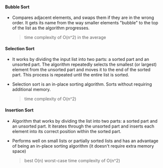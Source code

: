 #### Bubble Sort
* Compares adjacent elements, and swaps them if they are in the wrong order. It gets its name from the way smaller elements "bubble" to the top of the list as the algorithm progresses.

    > time complexity of O(n^2) in the average

#### Selection Sort
* It works by dividing the input list into two parts: a sorted part and an unsorted part. The algorithm repeatedly selects the smallest (or largest) element from the unsorted part and moves it to the end of the sorted part. This process is repeated until the entire list is sorted.
* Selection sort is an in-place sorting algorithm. Sorts without requiring additional memory.

    > time complexity of O(n^2)

#### Insertion Sort
* Algorithm that works by dividing the list into two parts: a sorted part and an unsorted part. It iterates through the unsorted part and inserts each element into its correct position within the sorted part. 
* Performs well on small lists or partially sorted lists and has an advantage of being an in-place sorting algorithm (it doesn't require extra memory space)

    > best O(n) worst-case time complexity of O(n^2)